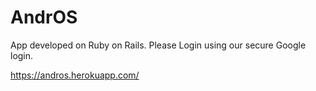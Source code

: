 # AndrOS

App developed on Ruby on Rails. 
Please Login using our secure Google login.

https://andros.herokuapp.com/

